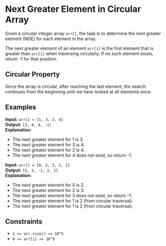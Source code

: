 # Next Greater Element in Circular Array

Given a circular integer array `arr[]`, the task is to determine the next greater element (NGE) for each element in the array.

The next greater element of an element `arr[i]` is the first element that is greater than `arr[i]` when traversing circularly. If no such element exists, return -1 for that position.

## Circular Property

Since the array is circular, after reaching the last element, the search continues from the beginning until we have looked at all elements once.

## Examples

**Input:** `arr[] = [1, 3, 2, 4]`  
**Output:** `[3, 4, 4, -1]`  
**Explanation:**  
- The next greater element for 1 is 3.
- The next greater element for 3 is 4.
- The next greater element for 2 is 4.
- The next greater element for 4 does not exist, so return -1.

**Input:** `arr[] = [0, 2, 3, 1, 1]`  
**Output:** `[2, 3, -1, 2, 2]`  
**Explanation:**  
- The next greater element for 0 is 2.
- The next greater element for 2 is 3.
- The next greater element for 3 does not exist, so return -1.
- The next greater element for 1 is 2 (from circular traversal).
- The next greater element for 1 is 2 (from circular traversal).

## Constraints

- `1 <= arr.size() <= 10^5`
- `0 <= arr[i] <= 10^9`